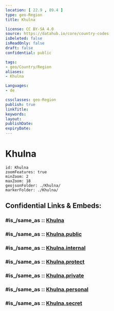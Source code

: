 ```yaml
---
location: [ 22.9 , 89.4 ] 
type: geo-Region
title: Khulna

license: CC BY-SA 4.0
source: https://datahub.io/core/country-codes
isDeleted: false
isReadOnly: false
draft: false
confidential: public

tags:
- geo/Country/Region
aliases:
- Khulna

Languages:
- de

cssclasses: geo-Region
publish: true
linkTitle: 
keywords: 
layout: 
publishDate: 
expiryDate: 
---
```


# Khulna

```leaflet
id: Khulna
zoomFeatures: true 
minZoom: 2 
maxZoom: 18
geojsonFolder: ./Khulna/
markerFolder: ./Khulna/
```


## Confidential Links & Embeds: 

### #is_/same_as :: [Khulna](/_Standards/Earth/Continent/Asia/Asia~South/Bangladesh/Divisions~Bangladesh/Khulna.md) 

### #is_/same_as :: [Khulna.public](/_public/Earth/Continent/Asia/Asia~South/Bangladesh/Divisions~Bangladesh/Khulna.public.md) 

### #is_/same_as :: [Khulna.internal](/_internal/Earth/Continent/Asia/Asia~South/Bangladesh/Divisions~Bangladesh/Khulna.internal.md) 

### #is_/same_as :: [Khulna.protect](/_protect/Earth/Continent/Asia/Asia~South/Bangladesh/Divisions~Bangladesh/Khulna.protect.md) 

### #is_/same_as :: [Khulna.private](/_private/Earth/Continent/Asia/Asia~South/Bangladesh/Divisions~Bangladesh/Khulna.private.md) 

### #is_/same_as :: [Khulna.personal](/_personal/Earth/Continent/Asia/Asia~South/Bangladesh/Divisions~Bangladesh/Khulna.personal.md) 

### #is_/same_as :: [Khulna.secret](/_secret/Earth/Continent/Asia/Asia~South/Bangladesh/Divisions~Bangladesh/Khulna.secret.md)

